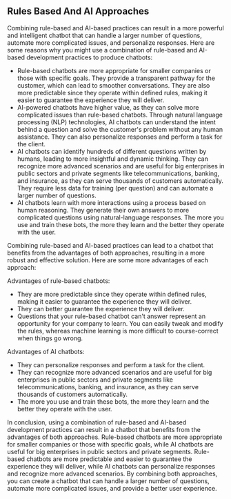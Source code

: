 ## Rules Based And AI Approaches

Combining rule-based and AI-based practices can result in a more powerful and intelligent chatbot that can handle a larger number of questions, automate more complicated issues, and personalize responses. Here are some reasons why you might use a combination of rule-based and AI-based development practices to produce chatbots:

- Rule-based chatbots are more appropriate for smaller companies or those with specific goals. They provide a transparent pathway for the customer, which can lead to smoother conversations. They are also more predictable since they operate within defined rules, making it easier to guarantee the experience they will deliver.
- AI-powered chatbots have higher value, as they can solve more complicated issues than rule-based chatbots. Through natural language processing (NLP) technologies, AI chatbots can understand the intent behind a question and solve the customer's problem without any human assistance. They can also personalize responses and perform a task for the client.
- AI chatbots can identify hundreds of different questions written by humans, leading to more insightful and dynamic thinking. They can recognize more advanced scenarios and are useful for big enterprises in public sectors and private segments like telecommunications, banking, and insurance, as they can serve thousands of customers automatically. They require less data for training (per question) and can automate a larger number of questions.
- AI chatbots learn with more interactions using a process based on human reasoning. They generate their own answers to more complicated questions using natural-language responses. The more you use and train these bots, the more they learn and the better they operate with the user.

Combining rule-based and AI-based practices can lead to a chatbot that benefits from the advantages of both approaches, resulting in a more robust and effective solution. Here are some more advantages of each approach:

Advantages of rule-based chatbots:

- They are more predictable since they operate within defined rules, making it easier to guarantee the experience they will deliver.
- They can better guarantee the experience they will deliver.
- Questions that your rule-based chatbot can't answer represent an opportunity for your company to learn. You can easily tweak and modify the rules, whereas machine learning is more difficult to course-correct when things go wrong.

Advantages of AI chatbots:

- They can personalize responses and perform a task for the client.
- They can recognize more advanced scenarios and are useful for big enterprises in public sectors and private segments like telecommunications, banking, and insurance, as they can serve thousands of customers automatically.
- The more you use and train these bots, the more they learn and the better they operate with the user.

In conclusion, using a combination of rule-based and AI-based development practices can result in a chatbot that benefits from the advantages of both approaches. Rule-based chatbots are more appropriate for smaller companies or those with specific goals, while AI chatbots are useful for big enterprises in public sectors and private segments. Rule-based chatbots are more predictable and easier to guarantee the experience they will deliver, while AI chatbots can personalize responses and recognize more advanced scenarios. By combining both approaches, you can create a chatbot that can handle a larger number of questions, automate more complicated issues, and provide a better user experience.
